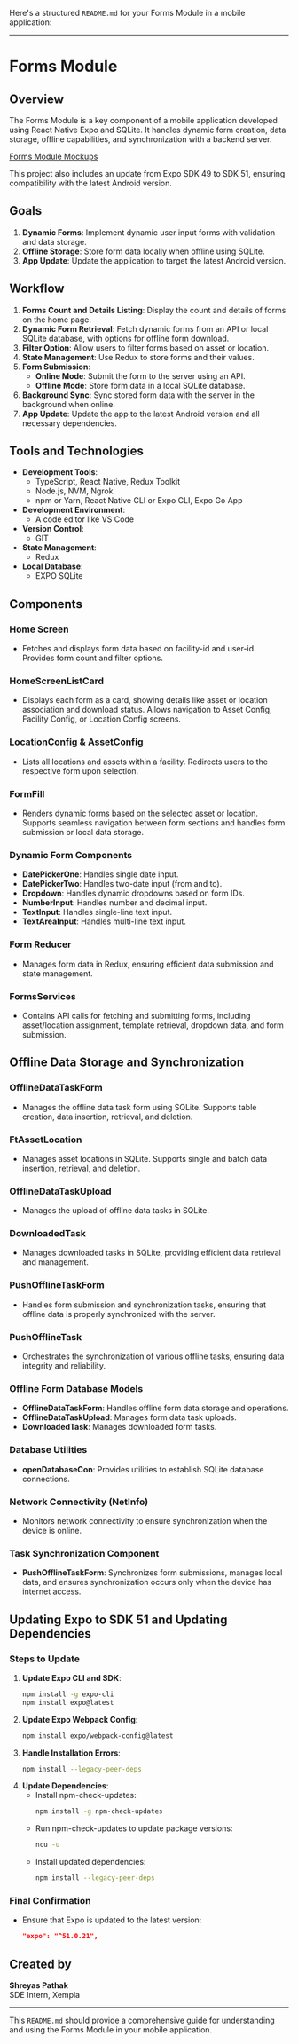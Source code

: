 Here's a structured `README.md` for your Forms Module in a mobile application:

---

# Forms Module

## Overview
The Forms Module is a key component of a mobile application developed using React Native Expo and SQLite. It handles dynamic form creation, data storage, offline capabilities, and synchronization with a backend server.

[Forms Module Mockups](https://xd.adobe.com/view/233a5879-9826-4a58-9611-0c81543e35e7-7669/)

This project also includes an update from Expo SDK 49 to SDK 51, ensuring compatibility with the latest Android version.

## Goals
1. **Dynamic Forms**: Implement dynamic user input forms with validation and data storage.
2. **Offline Storage**: Store form data locally when offline using SQLite.
3. **App Update**: Update the application to target the latest Android version.

## Workflow
1. **Forms Count and Details Listing**: Display the count and details of forms on the home page.
2. **Dynamic Form Retrieval**: Fetch dynamic forms from an API or local SQLite database, with options for offline form download.
3. **Filter Option**: Allow users to filter forms based on asset or location.
4. **State Management**: Use Redux to store forms and their values.
5. **Form Submission**:
   - **Online Mode**: Submit the form to the server using an API.
   - **Offline Mode**: Store form data in a local SQLite database.
6. **Background Sync**: Sync stored form data with the server in the background when online.
7. **App Update**: Update the app to the latest Android version and all necessary dependencies.

## Tools and Technologies
- **Development Tools**:
  - TypeScript, React Native, Redux Toolkit
  - Node.js, NVM, Ngrok
  - npm or Yarn, React Native CLI or Expo CLI, Expo Go App
- **Development Environment**:
  - A code editor like VS Code
- **Version Control**:
  - GIT
- **State Management**:
  - Redux
- **Local Database**:
  - EXPO SQLite

## Components
### Home Screen
- Fetches and displays form data based on facility-id and user-id. Provides form count and filter options.

### HomeScreenListCard
- Displays each form as a card, showing details like asset or location association and download status. Allows navigation to Asset Config, Facility Config, or Location Config screens.

### LocationConfig & AssetConfig
- Lists all locations and assets within a facility. Redirects users to the respective form upon selection.

### FormFill
- Renders dynamic forms based on the selected asset or location. Supports seamless navigation between form sections and handles form submission or local data storage.

### Dynamic Form Components
- **DatePickerOne**: Handles single date input.
- **DatePickerTwo**: Handles two-date input (from and to).
- **Dropdown**: Handles dynamic dropdowns based on form IDs.
- **NumberInput**: Handles number and decimal input.
- **TextInput**: Handles single-line text input.
- **TextAreaInput**: Handles multi-line text input.

### Form Reducer
- Manages form data in Redux, ensuring efficient data submission and state management.

### FormsServices
- Contains API calls for fetching and submitting forms, including asset/location assignment, template retrieval, dropdown data, and form submission.

## Offline Data Storage and Synchronization
### OfflineDataTaskForm
- Manages the offline data task form using SQLite. Supports table creation, data insertion, retrieval, and deletion.

### FtAssetLocation
- Manages asset locations in SQLite. Supports single and batch data insertion, retrieval, and deletion.

### OfflineDataTaskUpload
- Manages the upload of offline data tasks in SQLite.

### DownloadedTask
- Manages downloaded tasks in SQLite, providing efficient data retrieval and management.

### PushOfflineTaskForm
- Handles form submission and synchronization tasks, ensuring that offline data is properly synchronized with the server.

### PushOfflineTask
- Orchestrates the synchronization of various offline tasks, ensuring data integrity and reliability.

### Offline Form Database Models
- **OfflineDataTaskForm**: Handles offline form data storage and operations.
- **OfflineDataTaskUpload**: Manages form data task uploads.
- **DownloadedTask**: Manages downloaded form tasks.

### Database Utilities
- **openDatabaseCon**: Provides utilities to establish SQLite database connections.

### Network Connectivity (NetInfo)
- Monitors network connectivity to ensure synchronization when the device is online.

### Task Synchronization Component
- **PushOfflineTaskForm**: Synchronizes form submissions, manages local data, and ensures synchronization occurs only when the device has internet access.

## Updating Expo to SDK 51 and Updating Dependencies
### Steps to Update
1. **Update Expo CLI and SDK**:
   ```bash
   npm install -g expo-cli
   npm install expo@latest
   ```
2. **Update Expo Webpack Config**:
   ```bash
   npm install expo/webpack-config@latest
   ```
3. **Handle Installation Errors**:
   ```bash
   npm install --legacy-peer-deps
   ```
4. **Update Dependencies**:
   - Install npm-check-updates:
     ```bash
     npm install -g npm-check-updates
     ```
   - Run npm-check-updates to update package versions:
     ```bash
     ncu -u
     ```
   - Install updated dependencies:
     ```bash
     npm install --legacy-peer-deps
     ```

### Final Confirmation
- Ensure that Expo is updated to the latest version:
  ```json
  "expo": "^51.0.21",
  ```

## Created by
**Shreyas Pathak**  
SDE Intern, Xempla

---

This `README.md` should provide a comprehensive guide for understanding and using the Forms Module in your mobile application.